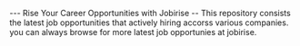 --- Rise Your Career Opportunities with Jobirise --
This repository consists the latest job opportunities that actively hiring accorss various companies. 
you can always browse for more latest job opportunies at jobirise.

